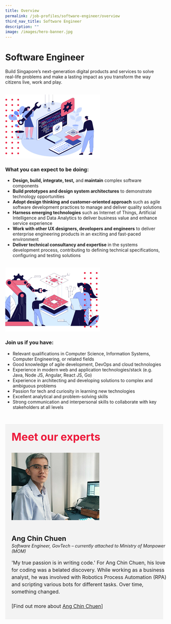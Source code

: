```yaml
---
title: Overview
permalink: /job-profiles/software-engineer/overview
third_nav_title: Software Engineer
description: ""
image: /images/hero-banner.jpg
---
```


# Software Engineer
Build Singapore’s next-generation digital products and services to solve real-life problems and make a lasting impact as you transform the way citizens live, work and play. 

<br>
<div style="width:60%;height:60%;"><img src="images/job-profile-se1.jpg"></div>

### What you can expect to be doing:

* **Design, build, integrate, test,** and **maintain** complex software components
* **Build prototypes and design system architectures** to demonstrate technology opportunities
* **Adopt design thinking and customer-oriented approach** such as agile software development practices to manage and deliver quality solutions
* **Harness emerging technologies** such as Internet of Things, Artificial Intelligence and Data Analytics to deliver business value and enhance service experience
* **Work with other UX designers, developers and engineers** to deliver enterprise engineering products in an exciting and fast-paced environment
* **Deliver technical consultancy and expertise** in the systems development process, contributing to defining technical specifications, configuring and testing solutions

<br>
<div style="width:60%;height:60%;"><img src="images/job-profile-se2.jpg"></div>

### Join us if you have:

* Relevant qualifications in Computer Science, Information Systems, Computer Engineering, or related fields
* Good knowledge of agile development, DevOps and cloud technologies
* Experience in modern web and application technologies/stack (e.g. Java, Node JS, Angular, React JS, Go)
* Experience in architecting and developing solutions to complex and ambiguous problems  
* Passion for tech and curiosity in learning new technologies
* Excellent analytical and problem-solving skills 
* Strong communication and interpersonal skills to collaborate with key stakeholders at all levels

​
<div class="row" style="font-size:34px; font-weight: 700; color: #ed1a3b; background-color: #f3f3f3; padding: 20px 0px 20px 20px;"> Meet our experts</div>

<div class="row" style="background-color: #f3f3f3;">
      <div class="column" style="padding: 10px 0px 30px 20px;"><img src="images/ang-chin-chuen.jpg" alt="Ang Chin Chuen"></div>
      <div class="column" style="width: 100%; padding: 10px 20px 30px 20px;">
       <span style="font-size: 22px; font-weight: bold; line-height: 30px;">Ang Chin Chuen</span><br><span style="font-size: 14px; font-style: italic; line-height: 16px;">Software Engineer, GovTech – currently attached to Ministry of Manpower (MOM)</span><br><br>
    <span style="font-size: 16px; line-height: 23px;">'My true passion is in writing code.'
For Ang Chin Chuen, his love for coding was a belated discovery. While working as a business analyst, he was involved with Robotics Process Automation (RPA) and scripting various bots for different tasks. Over time, something changed.<br><br>[Find out more about
 <a href="/job-profiles/software-engineer/ang-chin-chuen">Ang Chin Chuen</a>]</span>
      </div>
</div>